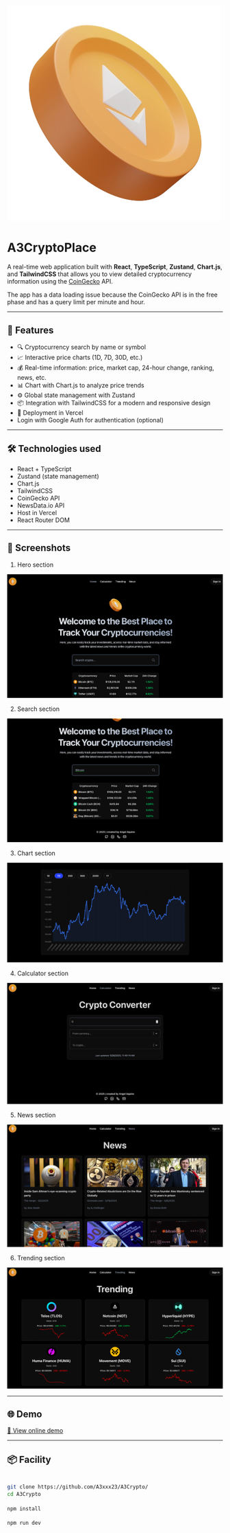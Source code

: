 # ![A3Crypto](</src/assets/Image/LogoCoin.png>) 

# A3CryptoPlace

A real-time web application built with **React**, **TypeScript**, **Zustand**, **Chart.js**, and **TailwindCSS** that allows you to view detailed cryptocurrency information using the [CoinGecko](https://www.coingecko.com/) API.

The app has a data loading issue because the CoinGecko API is in the free phase and has a query limit per minute and hour.

---

## 🚀 Features

- 🔍 Cryptocurrency search by name or symbol
- 📈 Interactive price charts (1D, 7D, 30D, etc.)
- 💰 Real-time information: price, market cap, 24-hour change, ranking, news, etc.
- 📊 Chart with Chart.js to analyze price trends
- ⚙️ Global state management with Zustand
- 📦 Integration with TailwindCSS for a modern and responsive design
- 🚀 Deployment in Vercel
- Login with Google Auth for authentication (optional)

---

## 🛠️ Technologies used

- React + TypeScript
- Zustand (state management)
- Chart.js 
- TailwindCSS 
- CoinGecko API
- NewsData.io API
- Host in Vercel
- React Router DOM

---

## 📸 Screenshots

1. Hero section

![Hero section](</src/assets/Image/Hero.png>) 

2. Search section

![Search section](</src/assets/Image/Search.png>) 

3. Chart section

![Chart section](</src/assets/Image/Chart.png>)

4. Calculator section

![Calculator section](</src/assets/Image/Calculator.png>) 

5. News section

![News section](</src/assets/Image/News.png>) 

6. Trending section 

![Trending section](</src/assets/Image/Trending.png>) 

---

## 🌐 Demo

[🔗 View online demo](https://a3cryptoplace.vercel.app)

---

## 📦 Facility

```bash

git clone https://github.com/A3xxx23/A3Crypto/
cd A3Crypto

npm install

npm run dev
